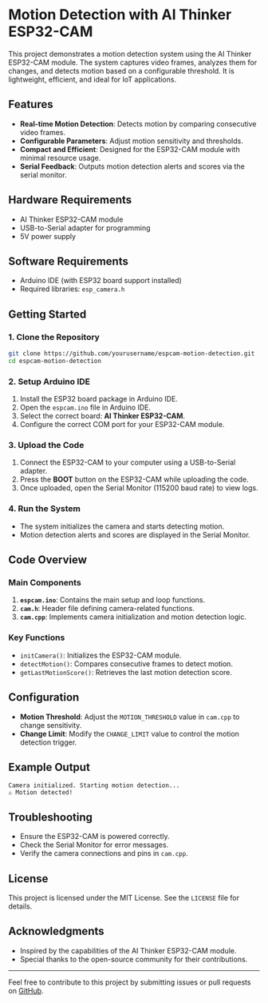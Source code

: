# Motion Detection with AI Thinker ESP32-CAM

This project demonstrates a motion detection system using the AI Thinker ESP32-CAM module. The system captures video frames, analyzes them for changes, and detects motion based on a configurable threshold. It is lightweight, efficient, and ideal for IoT applications.

## Features

- **Real-time Motion Detection**: Detects motion by comparing consecutive video frames.
- **Configurable Parameters**: Adjust motion sensitivity and thresholds.
- **Compact and Efficient**: Designed for the ESP32-CAM module with minimal resource usage.
- **Serial Feedback**: Outputs motion detection alerts and scores via the serial monitor.

## Hardware Requirements

- AI Thinker ESP32-CAM module
- USB-to-Serial adapter for programming
- 5V power supply

## Software Requirements

- Arduino IDE (with ESP32 board support installed)
- Required libraries: `esp_camera.h`

## Getting Started

### 1. Clone the Repository

```bash
git clone https://github.com/yourusername/espcam-motion-detection.git
cd espcam-motion-detection
```

### 2. Setup Arduino IDE

1. Install the ESP32 board package in Arduino IDE.
2. Open the `espcam.ino` file in Arduino IDE.
3. Select the correct board: **AI Thinker ESP32-CAM**.
4. Configure the correct COM port for your ESP32-CAM module.

### 3. Upload the Code

1. Connect the ESP32-CAM to your computer using a USB-to-Serial adapter.
2. Press the **BOOT** button on the ESP32-CAM while uploading the code.
3. Once uploaded, open the Serial Monitor (115200 baud rate) to view logs.

### 4. Run the System

- The system initializes the camera and starts detecting motion.
- Motion detection alerts and scores are displayed in the Serial Monitor.

## Code Overview

### Main Components

1. **`espcam.ino`**: Contains the main setup and loop functions.
2. **`cam.h`**: Header file defining camera-related functions.
3. **`cam.cpp`**: Implements camera initialization and motion detection logic.

### Key Functions

- `initCamera()`: Initializes the ESP32-CAM module.
- `detectMotion()`: Compares consecutive frames to detect motion.
- `getLastMotionScore()`: Retrieves the last motion detection score.

## Configuration

- **Motion Threshold**: Adjust the `MOTION_THRESHOLD` value in `cam.cpp` to change sensitivity.
- **Change Limit**: Modify the `CHANGE_LIMIT` value to control the motion detection trigger.

## Example Output

```plaintext
Camera initialized. Starting motion detection...
⚠️ Motion detected!
```

## Troubleshooting

- Ensure the ESP32-CAM is powered correctly.
- Check the Serial Monitor for error messages.
- Verify the camera connections and pins in `cam.cpp`.

## License

This project is licensed under the MIT License. See the `LICENSE` file for details.

## Acknowledgments

- Inspired by the capabilities of the AI Thinker ESP32-CAM module.
- Special thanks to the open-source community for their contributions.

---

Feel free to contribute to this project by submitting issues or pull requests on [GitHub](https://github.com/yourusername/espcam-motion-detection).